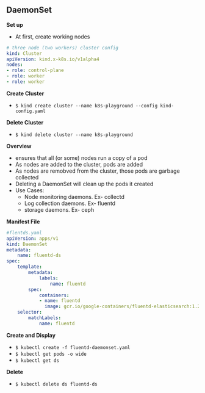 ## DaemonSet

**Set up**
- At first, create working nodes

```yaml
# three node (two workers) cluster config
kind: Cluster
apiVersion: kind.x-k8s.io/v1alpha4
nodes:
- role: control-plane
- role: worker
- role: worker
```
**Create Cluster**
- `$ kind create cluster --name k8s-playground --config kind-config.yaml`

**Delete Cluster**
- `$ kind delete cluster --name k8s-playground`

**Overview**
- ensures that all (or some) nodes run a copy of a pod
- As nodes are added to the cluster, pods are added 
- As nodes are remobved from the cluster, those pods are garbage collected
- Deleting a DaemonSet will clean up the pods it created
- Use Cases:
    - Node monitoring daemons. Ex- collectd
    - Log collection daemons. Ex- fluentd
    - storage daemons. Ex- ceph

**Manifest File**
```yaml
#flentds.yaml
apiVersion: apps/v1
kind: DaemonSet
metadata:
    name: fluentd-ds
spec:
    template:
        metadata:
            labels:
                name: fluentd
        spec:
            containers:
            - name: fluentd
              image: gcr.io/google-containers/fluentd-elasticsearch:1.20
    selector:
        matchLabels:
            name: fluentd
```

**Create and Display**
- `$ kubectl create -f fluentd-daemonset.yaml`
- `$ kubectl get pods -o wide`
- `$ kubectl get ds`

**Delete**
- `$ kubectl delete ds fluentd-ds`